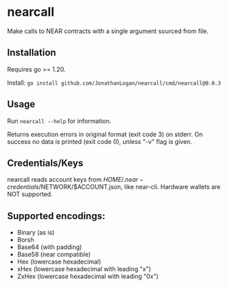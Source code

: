 # nearcall
Make calls to NEAR contracts with a single argument sourced from file.

## Installation

Requires go >= 1.20.

Install: `go install github.com/JonathanLogan/nearcall/cmd/nearcall@0.0.3`

## Usage

Run `nearcall --help` for information.

Returns execution errors in original format (exit code 3) on stderr. On success no data is printed (exit code 0), unless "-v" flag is given.

## Credentials/Keys

nearcall reads account keys from $HOME/.near-credentials/$NETWORK/$ACCOUNT.json, like near-cli.
Hardware wallets are NOT supported.


## Supported encodings:

  - Binary (as is)
  - Borsh 
  - Base64 (with padding)
  - Base58 (near compatible)
  - Hex (lowercase hexadecimal)
  - xHex (lowercase hexadecimal with leading "x")
  - ZxHex (lowercase hexadecimal with leading "0x")
